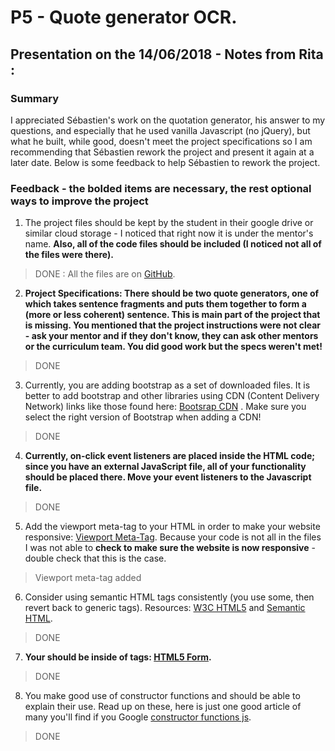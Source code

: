# P5 - Quote generator OCR.

## Presentation on the 14/06/2018 - Notes from Rita : 
### Summary

I appreciated Sébastien's work on the quotation generator, his answer to my questions, and especially that he used vanilla Javascript (no jQuery), but what he built, while good, doesn't meet the project specifications so I am recommending that Sébastien rework the project and present it again at a later date. Below is some feedback to help Sébastien to rework the project.

### Feedback - **the bolded items are necessary, the rest optional ways to improve the project**

1. The project files should be kept by the student in their google drive or similar cloud storage - I noticed that right now it is under the mentor's name. **Also, all of the code files should be included (I noticed not all of the files were there).** 
> DONE : All the files are on [GitHub](https://github.com/sbuhl/quote-generator).

2. **Project Specifications: There should be two quote generators, one of which takes sentence fragments and puts them together to form a (more or less coherent) sentence. This is main part of the project that is missing. You mentioned that the project instructions were not clear - ask your mentor and if they don't know, they can ask other mentors or the curriculum team. You did good work but the specs weren't met!** 
> DONE

3. Currently, you are adding bootstrap as a set of downloaded files. It is better to add bootstrap and other libraries using CDN (Content Delivery Network) links like those found here: [Bootsrap CDN](https://www.bootstrapcdn.com/) . Make sure you select the right version of Bootstrap when adding a CDN!
> DONE

4. **Currently, on-click event listeners are placed inside the HTML code; since you have an external JavaScript file, all of your functionality should be placed there. Move your event listeners to the Javascript file.** 
> DONE

5. Add the viewport meta-tag to your HTML in order to make your website responsive: [Viewport Meta-Tag](https://developer.mozilla.org/en-US/docs/Mozilla/Mobile/Viewport_meta_tag). Because your code is not all in the files I was not able to **check to make sure the website is now responsive** - double check that this is the case.
> Viewport meta-tag added

6. Consider using semantic HTML tags consistently (you use some, then revert back to generic
tags). Resources: [W3C HTML5](https://www.w3schools.com/html/html5_semantic_elements.asp) and [Semantic HTML](https://www.lifewire.com/why-use-semantic-html-3468271).
> DONE

7. **Your should be inside of tags: [HTML5 Form](https://developer.mozilla.org/en-US/docs/Learn/HTML/Forms/How_to_structure_an_HTML_form).**
> DONE

8. You make good use of constructor functions and should be able to explain their use. Read up on these, here is just one good article of many you'll find if you Google [constructor functions js](https://thejsguy.com/tutorials/javascript-constructor-functions-and-classes).
> DONE